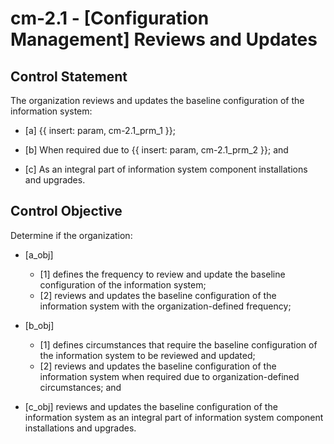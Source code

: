 # cm-2.1 - \[Configuration Management\] Reviews and Updates

## Control Statement

The organization reviews and updates the baseline configuration of the information system:

- \[a\]  {{ insert: param, cm-2.1_prm_1 }};

- \[b\] When required due to {{ insert: param, cm-2.1_prm_2 }}; and

- \[c\] As an integral part of information system component installations and upgrades.

## Control Objective

Determine if the organization:

- \[a_obj\]

  - \[1\] defines the frequency to review and update the baseline configuration of the information system;
  - \[2\] reviews and updates the baseline configuration of the information system with the organization-defined frequency;

- \[b_obj\]

  - \[1\] defines circumstances that require the baseline configuration of the information system to be reviewed and updated;
  - \[2\] reviews and updates the baseline configuration of the information system when required due to organization-defined circumstances; and

- \[c_obj\] reviews and updates the baseline configuration of the information system as an integral part of information system component installations and upgrades.
